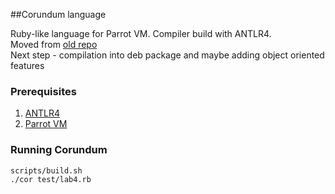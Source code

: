 ##Corundum language

Ruby-like language for Parrot VM. Compiler build with ANTLR4.  
Moved from [old repo](https://github.com/AlexBelov/ruby-antlr4/tree/master/generator)  
Next step - compilation into deb package and maybe adding object oriented features  

### Prerequisites

1. [ANTLR4](http://www.antlr.org/)
2. [Parrot VM](https://github.com/parrot/parrot)

### Running Corundum

``` bash
scripts/build.sh
./cor test/lab4.rb
```